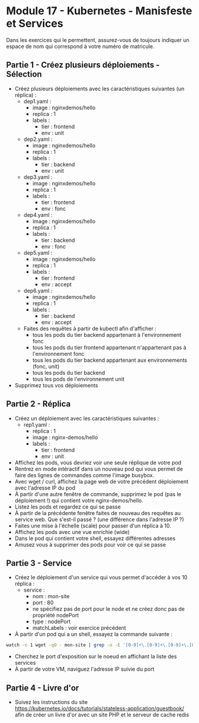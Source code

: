 # Module 17 - Kubernetes - Manisfeste et Services

Dans les exercices qui le permettent, assurez-vous de toujours indiquer un espace de nom qui correspond à votre numéro de matricule. 

## Partie 1 - Créez plusieurs déploiements - Sélection

- Créez plusieurs déploiements avec les caractéristiques suivantes (un réplica) :
  - dep1.yaml :
    - image : nginxdemos/hello
    - replica : 1
    - labels :
      - tier : frontend
      - env : unit
  - dep2.yaml :
    - image : nginxdemos/hello
    - replica : 1
    - labels :
      - tier : backend
      - env : unit
  - dep3.yaml :
    - image : nginxdemos/hello
    - replica : 1
    - labels :
      - tier : frontend
      - env : fonc
  - dep4.yaml :
    - image : nginxdemos/hello
    - replica : 1
    - labels :
      - tier : backend
      - env : fonc
  - dep5.yaml :
    - image : nginxdemos/hello
    - replica : 1
    - labels :
      - tier : frontend
      - env : accept
  - dep6.yaml :
    - image : nginxdemos/hello
    - replica : 1
    - labels :
      - tier : backend
      - env : accept
  - Faites des requêtes à partir de kubectl afin d'afficher :
    - tous les pods du tier backend appartenant à l'environnement fonc
    - tous les pods du tier frontend appartenant n'appartenant pas à l'environnement fonc
    - tous les pods du tier backend appartenant aux environnements (fonc, unit)
    - tous les pods du tier backend
    - tous les pods de l'environnement unit
- Supprimez tous vos déploiements

## Partie 2 - Réplica

- Créez un déploiement avec les caractéristiques suivantes :
  - rep1.yaml :
    - réplica : 1
    - image : nginx-demos/hello
    - labels :
      - tier : frontend
      - env : unit
- Affichez les pods, vous devriez voir une seule réplique de votre pod
- Rentrez en mode intéractif dans un nouveau pod qui vous permet de faire des lignes de commandes comme l'image busybox.
- Avec wget / curl, affichez la page web de votre précédent déploiement avec l'adresse IP du pod
- À partir d'une autre fenêtre de commande, supprimez le pod (pas le déploiement !) qui contient votre nginx-demos/hello.
- Listez les pods et regardez ce qui se passe
- À partir de la précédente fenêtre faites de nouveau des requêtes au service web. Que s'est-il passé ? (une différence dans l'adresse IP ?)
- Faites une mise à l'échelle (scale) pour passer d'un réplica à 10.
- Affichez les pods avec une vue enrichie (wide)
- Dans le pod qui contient votre shell, essayez différentes adresses
- Amusez vous à supprimer des pods pour voir ce qui se passe

## Partie 3 - Service

- Créez le déploiement d'un service qui vous permet d'accéder à vos 10 réplica :
  - service :
    - nom : mon-site
    - port : 80
    - ne spécifiez pas de port pour le node et ne créez donc pas de propriété nodePort
    - type : nodePort
    - matchLabels : voir exercice précédent
- À partir d'un pod qui a un shell, essayez la commande suivante :

```bash
watch -n 1 wget -qO - mon-site | grep -o -E '[0-9]+\.[0-9]+\.[0-9]+\.[0-9]+'
```

- Cherchez le port d'exposition sur le noeud en affichant la liste des services
- À partir de votre VM, naviguez l'adresse IP suivie du port

## Partie 4 - Livre d'or

- Suivez les instructions du site https://kubernetes.io/docs/tutorials/stateless-application/guestbook/ afin de créer un livre d'or avec un site PHP et le serveur de cache redis
